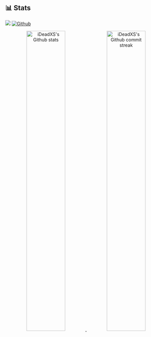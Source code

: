 ## 📊 Stats
![](https://visitor-badge.laobi.icu/badge?page_id=iDeadXS.iDeadXS)
[![Github](https://img.shields.io/github/followers/iDeadXS?label=Follow&style=social)](https://github.com/iDeadXS)

<div align="center" style="text-align:center">
    <a href="#">
        <img width="49%" src="https://github-readme-stats.vercel.app/api?username=iDeadXS&show_icons=true&count_private=true&theme=monokai&hide_border=true"
            alt="iDeadXS's Github stats">
    </a>
    <a href="#">
        <img width="49%" src="https://github-readme-streak-stats.herokuapp.com/?user=iDeadXS&theme=monokai&hide_border=true"
            alt="iDeadXS's Github commit streak">
    </a>
<!--     <a href="#">
        <img width="26%" src="https://github-readme-stats.vercel.app/api/top-langs/?username=iDeadXS&theme=monokai&hide_border=true" />
    </a>
    <a href="#">
        <img width="71%" src="https://activity-graph.herokuapp.com/graph?username=iDeadXS&theme=synthwave-84">
    </a> -->
</div>
